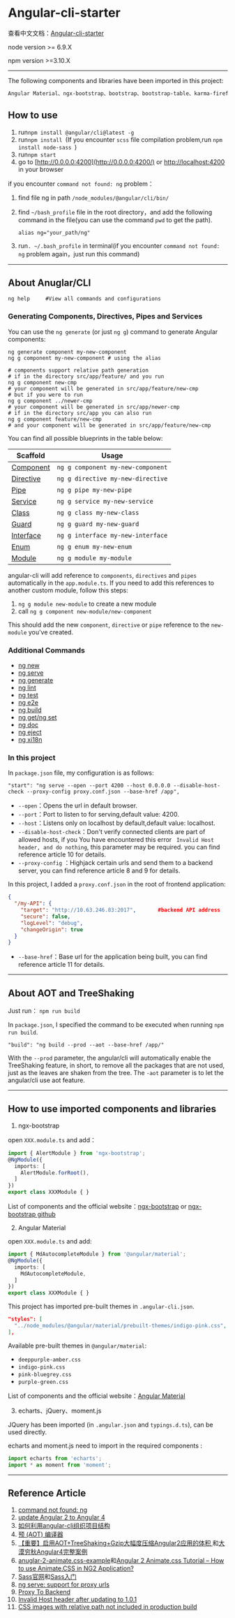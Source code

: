 # Angular-cli-starter

查看中文文档：[Angular-cli-starter](https://github.com/tc9011/Angular-cli-starter/blob/master/README_CN.md)

node version >= 6.9.X

npm  version >=3.10.X

***

The following components and libraries have been imported  in this project:

```html
Angular Material、ngx-bootstrap、bootstrap、bootstrap-table、karma-firefox-launcher、fontawesome、echarts、jQuery、moment.js  
```

## How to use
1. run`npm install @angular/cli@latest -g`
2. run`npm install `(If you encounter `scss` file compilation problem,run `npm install node-sass `)
3. run`npm start`
4. go to [http://0.0.0.0:4200](http://0.0.0.0:4200/) or [http://localhost:4200](http://localhost:4200/) in your browser

if you  encounter `command not found: ng` problem：

1. find file ng in path `/node_modules/@angular/cli/bin/`

2. find `~/bash_profile` file in the root directory，and add the following  command in the file(you can use  the command `pwd` to get the path).

   `alias ng="your_path/ng"`

3. run`. ~/.bash_profile` in terminal(if you  encounter `command not found: ng` problem again，just run this command)

***

## About Anuglar/CLI

```shell
ng help		#View all commands and configurations
```

### Generating Components, Directives, Pipes and Services

You can use the `ng generate` (or just `ng g`) command to generate Angular components:

```shell
ng generate component my-new-component
ng g component my-new-component # using the alias

# components support relative path generation
# if in the directory src/app/feature/ and you run
ng g component new-cmp
# your component will be generated in src/app/feature/new-cmp
# but if you were to run
ng g component ../newer-cmp
# your component will be generated in src/app/newer-cmp
# if in the directory src/app you can also run
ng g component feature/new-cmp
# and your component will be generated in src/app/feature/new-cmp
```

You can find all possible blueprints in the table below:

| Scaffold                                 | Usage                             |
| ---------------------------------------- | --------------------------------- |
| [Component](https://github.com/angular/angular-cli/wiki/generate-component) | `ng g component my-new-component` |
| [Directive](https://github.com/angular/angular-cli/wiki/generate-directive) | `ng g directive my-new-directive` |
| [Pipe](https://github.com/angular/angular-cli/wiki/generate-pipe) | `ng g pipe my-new-pipe`           |
| [Service](https://github.com/angular/angular-cli/wiki/generate-service) | `ng g service my-new-service`     |
| [Class](https://github.com/angular/angular-cli/wiki/generate-class) | `ng g class my-new-class`         |
| [Guard](https://github.com/angular/angular-cli/wiki/generate-guard) | `ng g guard my-new-guard`         |
| [Interface](https://github.com/angular/angular-cli/wiki/generate-interface) | `ng g interface my-new-interface` |
| [Enum](https://github.com/angular/angular-cli/wiki/generate-enum) | `ng g enum my-new-enum`           |
| [Module](https://github.com/angular/angular-cli/wiki/generate-module) | `ng g module my-module`           |

angular-cli will add reference to `components`, `directives` and `pipes` automatically in the `app.module.ts`. If you need to add this references to another custom module, follow this steps:

1. `ng g module new-module` to create a new module
2. call `ng g component new-module/new-component`

This should add the new `component`, `directive` or `pipe` reference to the `new-module` you've created.

### Additional Commands

- [ng new](https://github.com/angular/angular-cli/wiki/new)
- [ng serve](https://github.com/angular/angular-cli/wiki/serve)
- [ng generate](https://github.com/angular/angular-cli/wiki/generate)
- [ng lint](https://github.com/angular/angular-cli/wiki/lint)
- [ng test](https://github.com/angular/angular-cli/wiki/test)
- [ng e2e](https://github.com/angular/angular-cli/wiki/e2e)
- [ng build](https://github.com/angular/angular-cli/wiki/build)
- [ng get/ng set](https://github.com/angular/angular-cli/wiki/config)
- [ng doc](https://github.com/angular/angular-cli/wiki/doc)
- [ng eject](https://github.com/angular/angular-cli/wiki/eject)
- [ng xi18n](https://github.com/angular/angular-cli/wiki/xi18n)

### In this project

In `package.json` file, my configuration is as follows:

```shell
"start": "ng serve --open --port 4200 --host 0.0.0.0 --disable-host-check --proxy-config proxy.conf.json --base-href /app",
```

- `--open`：Opens the url in default browser.
- `--port`：Port to listen to for serving,default value: 4200.
- `--host`：Listens only on localhost by default,default value: localhost.
- `--disable-host-check`：Don't verify connected clients are part of allowed hosts, if you You have encountered this error ` Invalid Host header, and do nothing`, this parameter may be required. you can find reference article 10 for details.
- `--proxy-config` ：Highjack certain urls and send them to a backend server, you can find reference article 8 and 9 for details.

In this project, I added a `proxy.conf.json` in the root of frontend application:

```json
{
  "/my-API": {
    "target": "http://10.63.246.83:2017",       #backend API address
    "secure": false,
    "logLevel": "debug",
    "changeOrigin": true
  }
}
```

- `--base-href`：Base url for the application being built, you can find reference article 11 for details.

***
## About AOT and TreeShaking

Just run：
`npm run build`

In `package.json`, I specified the command to be executed when running `npm run build`.

```shell
"build": "ng build --prod --aot --base-href /app/"
```

With the `--prod` parameter, the angular/cli will automatically enable the TreeShaking feature, in short, to remove all the packages that are not used, just as the leaves are shaken from the tree. The `-aot` parameter is to let the angular/cli use aot feature.

***

## How to use imported components and libraries
1. ngx-bootstrap

open `XXX.module.ts` and add：

```typescript
import { AlertModule } from 'ngx-bootstrap';
@NgModule({
  imports: [
    AlertModule.forRoot(),
  ]
})
export class XXXModule { }
```
List of components and the official website：[ngx-bootstrap](https://valor-software.com/ngx-bootstrap/#/) or [ngx-bootstrap github](https://github.com/valor-software/ngx-bootstrap)

2. Angular Material

open `XXX.module.ts` and add:

```typescript
import { MdAutocompleteModule } from '@angular/material';
@NgModule({
  imports: [
    MdAutocompleteModule,
  ]
})
export class XXXModule { }
```
This project has imported pre-built themes in `.angular-cli.json`.

```json
"styles": [
  "../node_modules/@angular/material/prebuilt-themes/indigo-pink.css",
],
```

Available pre-built themes in `@angular/material`:

- `deeppurple-amber.css`
- `indigo-pink.css`
- `pink-bluegrey.css`
- `purple-green.css`

List of components and the official website：[Angular Material](https://material.angular.io/)

3. echarts、jQuery、moment.js

JQuery has been imported (in `.angular.json` and `typings.d.ts`), can be used directly.

echarts and moment.js need to import in the required components :

```typescript
import echarts from 'echarts';
import * as moment from 'moment';					
```
***
## Reference Article

1. [command not found: ng](https://github.com/angular/angular-cli/issues/503)
2. [update Angular 2 to Angular 4](http://www.jianshu.com/p/75c19d67d7f8)
3. [如何利用angular-cli组织项目结构](https://segmentfault.com/a/1190000008623106)
4. [预 (AOT) 编译器](https://angular.cn/docs/ts/latest/cookbook/aot-compiler.html)
5. [【重要】启用AOT+TreeShaking+Gzip大幅度压缩Angular2应用的体积 ](https://my.oschina.net/mumu/blog/830742)和[大漠穷秋Angular4完整案例](http://git.oschina.net/mumu-osc/NiceFish)
6. [anuglar-2-animate.css-example](https://github.com/CanKattwinkel/anuglar-2-animate.css-example)和[Angular 2 Animate.css Tutorial – How to use Animate.CSS in NG2 Application?](https://blog.thecodecampus.de/angular-2-animate-css-tutorial-use-animate-css-ng2-application/)
7. [Sass官网](http://www.sass.hk/)和[Sass入门](http://tc9011.com/2017/04/08/Sass%E5%85%A5%E9%97%A8/)
8. [ng serve: support for proxy urls](https://github.com/angular/angular-cli/issues/889)
9. [Proxy To Backend](https://github.com/angular/angular-cli/wiki/stories-proxy)
10. [Invalid Host header after updating to 1.0.1](https://github.com/angular/angular-cli/issues/6070)
11. [CSS images with relative path not included in production build](https://github.com/angular/angular-cli/issues/4806)
